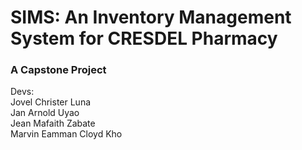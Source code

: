 # SIMS: An Inventory Management System for CRESDEL Pharmacy <br> 
<h3>A Capstone Project</h3>

Devs: <br> 
Jovel Christer Luna  <br>
Jan Arnold Uyao <br>
Jean Mafaith Zabate <br>
Marvin Eamman Cloyd Kho <br>
